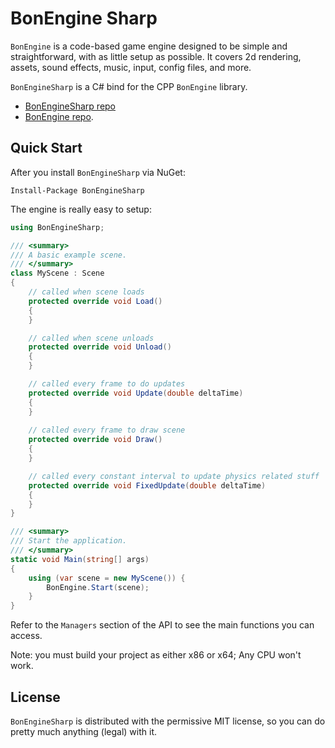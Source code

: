 # BonEngine Sharp

`BonEngine` is a code-based game engine designed to be simple and straightforward, with as little setup as possible. 
It covers 2d rendering, assets, sound effects, music, input, config files, and more.

`BonEngineSharp` is a C# bind for the CPP `BonEngine` library. 

* [BonEngineSharp repo](https://github.com/RonenNess/BonEngineSharp)
* [BonEngine repo](https://github.com/RonenNess/BonEngine).


## Quick Start

After you install `BonEngineSharp` via NuGet:

```
Install-Package BonEngineSharp
```

The engine is really easy to setup:

```cs
using BonEngineSharp;

/// <summary>
/// A basic example scene.
/// </summary>
class MyScene : Scene
{
    // called when scene loads
    protected override void Load()
    {
    }

    // called when scene unloads
    protected override void Unload()
    {
    }

    // called every frame to do updates
    protected override void Update(double deltaTime)
    {
    }
    
    // called every frame to draw scene
    protected override void Draw()
    {
    }

    // called every constant interval to update physics related stuff
    protected override void FixedUpdate(double deltaTime)
    {
    }
}

/// <summary>
/// Start the application.
/// </summary>
static void Main(string[] args)
{
    using (var scene = new MyScene()) {
        BonEngine.Start(scene);
    }
}
```

Refer to the `Managers` section of the API to see the main functions you can access.

Note: you must build your project as either x86 or x64; Any CPU won't work.


## License

`BonEngineSharp` is distributed with the permissive MIT license, so you can do pretty much anything (legal) with it.

